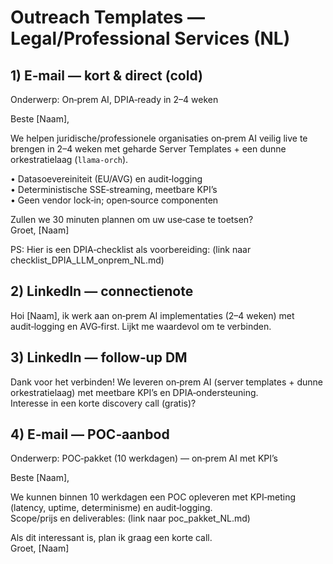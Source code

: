 # Outreach Templates — Legal/Professional Services (NL)

## 1) E‑mail — kort & direct (cold)
Onderwerp: On‑prem AI, DPIA‑ready in 2–4 weken

Beste [Naam],

We helpen juridische/professionele organisaties on‑prem AI veilig live te brengen in 2–4 weken met geharde Server Templates + een dunne orkestratielaag (`llama‑orch`).

• Datasoevereiniteit (EU/AVG) en audit‑logging  
• Deterministische SSE‑streaming, meetbare KPI’s  
• Geen vendor lock‑in; open‑source componenten

Zullen we 30 minuten plannen om uw use‑case te toetsen?  
Groet, [Naam]

PS: Hier is een DPIA‑checklist als voorbereiding: (link naar checklist_DPIA_LLM_onprem_NL.md)

## 2) LinkedIn — connectienote
Hoi [Naam], ik werk aan on‑prem AI implementaties (2–4 weken) met audit‑logging en AVG‑first. Lijkt me waardevol om te verbinden.

## 3) LinkedIn — follow‑up DM
Dank voor het verbinden! We leveren on‑prem AI (server templates + dunne orkestratielaag) met meetbare KPI’s en DPIA‑ondersteuning.  
Interesse in een korte discovery call (gratis)?

## 4) E‑mail — POC‑aanbod
Onderwerp: POC‑pakket (10 werkdagen) — on‑prem AI met KPI’s

Beste [Naam],

We kunnen binnen 10 werkdagen een POC opleveren met KPI‑meting (latency, uptime, determinisme) en audit‑logging.  
Scope/prijs en deliverables: (link naar poc_pakket_NL.md)

Als dit interessant is, plan ik graag een korte call.  
Groet, [Naam]

